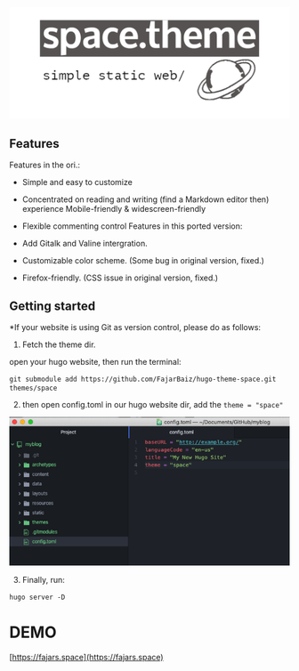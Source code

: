 ![artboard1](static/assets/img/artboard1.png)

## Features
Features in the ori.:

* Simple and easy to customize
* Concentrated on reading and writing (find a Markdown editor then) experience
Mobile-friendly & widescreen-friendly
* Flexible commenting control
Features in this ported version:

* Add Gitalk and Valine intergration.
* Customizable color scheme. (Some bug in original version, fixed.)
* Firefox-friendly. (CSS issue in original version, fixed.)

## Getting started
*If your website is using Git as version control, please do as follows:

1. Fetch the theme dir.

open your hugo website, then run the terminal:

```
git submodule add https://github.com/FajarBaiz/hugo-theme-space.git themes/space
```
2. then open config.toml in our hugo website dir, add the ``theme = "space"``

![configtoml](static/assets/img/config.png)

3. Finally, run:

```
hugo server -D
```

# DEMO
[https://fajars.space](https://fajars.space)
